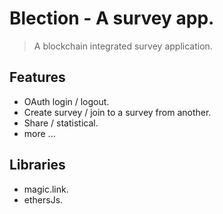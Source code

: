 # Blection - A survey app.
> A blockchain integrated survey application.
## Features
- OAuth login / logout.
- Create survey / join to a survey from another.
- Share / statistical.
- more ...
## Libraries
- magic.link.
- ethersJs.
